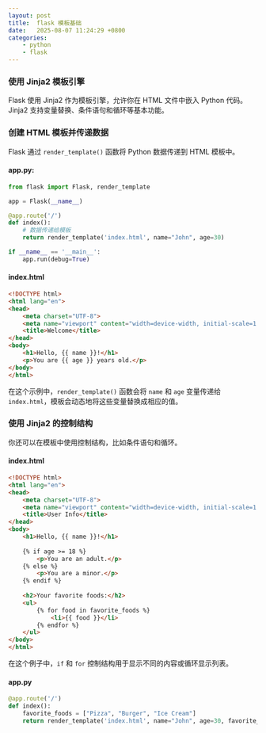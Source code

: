 ```yaml
---
layout: post
title:  flask 模板基础
date:   2025-08-07 11:24:29 +0800
categories: 
    - python 
    - flask
---
```


### 使用 Jinja2 模板引擎

Flask 使用 Jinja2 作为模板引擎，允许你在 HTML 文件中嵌入 Python 代码。Jinja2 支持变量替换、条件语句和循环等基本功能。

### 创建 HTML 模板并传递数据

Flask 通过 `render_template()` 函数将 Python 数据传递到 HTML 模板中。

#### app.py:
```python
from flask import Flask, render_template

app = Flask(__name__)

@app.route('/')
def index():
    # 数据传递给模板
    return render_template('index.html', name="John", age=30)

if __name__ == '__main__':
    app.run(debug=True)
```

#### index.html

```html
<!DOCTYPE html>
<html lang="en">
<head>
    <meta charset="UTF-8">
    <meta name="viewport" content="width=device-width, initial-scale=1.0">
    <title>Welcome</title>
</head>
<body>
    <h1>Hello, {{ name }}!</h1>
    <p>You are {{ age }} years old.</p>
</body>
</html>
```

在这个示例中，`render_template()` 函数会将 `name` 和 `age` 变量传递给 `index.html`，模板会动态地将这些变量替换成相应的值。

### 使用 Jinja2 的控制结构

你还可以在模板中使用控制结构，比如条件语句和循环。

#### index.html
```html
<!DOCTYPE html>
<html lang="en">
<head>
    <meta charset="UTF-8">
    <meta name="viewport" content="width=device-width, initial-scale=1.0">
    <title>User Info</title>
</head>
<body>
    <h1>Hello, {{ name }}!</h1>
    
    {% if age >= 18 %}
        <p>You are an adult.</p>
    {% else %}
        <p>You are a minor.</p>
    {% endif %}
    
    <h2>Your favorite foods:</h2>
    <ul>
        {% for food in favorite_foods %}
            <li>{{ food }}</li>
        {% endfor %}
    </ul>
</body>
</html>
```

在这个例子中，`if` 和 `for` 控制结构用于显示不同的内容或循环显示列表。

#### app.py

```python
@app.route('/')
def index():
    favorite_foods = ["Pizza", "Burger", "Ice Cream"]
    return render_template('index.html', name="John", age=30, favorite_foods=favorite_foods)
```